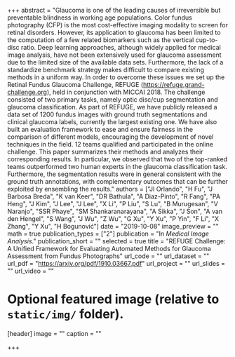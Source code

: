 +++
abstract = "Glaucoma is one of the leading causes of irreversible but preventable blindness in working age populations. Color fundus photography (CFP) is the most cost-effective imaging modality to screen for retinal disorders. However, its application to glaucoma has been limited to the computation of a few related biomarkers such as the vertical cup-to-disc ratio. Deep learning approaches, although widely applied for medical image analysis, have not been extensively used for glaucoma assessment due to the limited size of the available data sets. Furthermore, the lack of a standardize benchmark strategy makes difficult to compare existing methods in a uniform way. In order to overcome these issues we set up the Retinal Fundus Glaucoma Challenge, REFUGE (https://refuge.grand-challenge.org), held in conjunction with MICCAI 2018. The challenge consisted of two primary tasks, namely optic disc/cup segmentation and glaucoma classification. As part of REFUGE, we have publicly released a data set of 1200 fundus images with ground truth segmentations and clinical glaucoma labels, currently the largest existing one. We have also built an evaluation framework to ease and ensure fairness in the comparison of different models, encouraging the development of novel techniques in the field. 12 teams qualified and participated in the online challenge. This paper summarizes their methods and analyzes their corresponding results. In particular, we observed that two of the top-ranked teams outperformed two human experts in the glaucoma classification task. Furthermore, the segmentation results were in general consistent with the ground truth annotations, with complementary outcomes that can be further exploited by ensembling the results."
authors = ["JI Orlando", "H Fu", "J Barbosa Breda", "K van Keer", "DR Bathula", "A Diaz-Pinto", "R Fang", "PA Heng", "J Kim", "J Lee", "J Lee", "X Li", "P Liu", "S Lu", "B Murugesan", "V Naranjo", "SSR Phaye", "SM Shankaranarayana", "A Sikka", "J Son", "A van den Hengel", "S Wang", "J Wu", "Z Wu", "G Xu", "Y Xu", "P Yin", "F Li", "X Zhang", "Y Xu", "H Bogunović"]
date = "2019-10-08"
image_preview = ""
math = true
publication_types = ["2"]
publication = "In *Medical Image Analysis*."
publication_short = ""
selected = true
title = "REFUGE Challenge: A Unified Framework for Evaluating Automated Methods for Glaucoma Assessment from Fundus Photographs"
url_code = ""
url_dataset = ""
url_pdf = "https://arxiv.org/pdf/1910.03667.pdf"
url_project = ""
url_slides = ""
url_video = ""

# Optional featured image (relative to `static/img/` folder).
[header]
image = ""
caption = ""


+++
